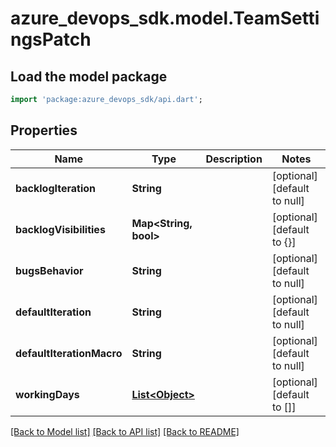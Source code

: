 # azure_devops_sdk.model.TeamSettingsPatch

## Load the model package
```dart
import 'package:azure_devops_sdk/api.dart';
```

## Properties
Name | Type | Description | Notes
------------ | ------------- | ------------- | -------------
**backlogIteration** | **String** |  | [optional] [default to null]
**backlogVisibilities** | **Map&lt;String, bool&gt;** |  | [optional] [default to {}]
**bugsBehavior** | **String** |  | [optional] [default to null]
**defaultIteration** | **String** |  | [optional] [default to null]
**defaultIterationMacro** | **String** |  | [optional] [default to null]
**workingDays** | [**List&lt;Object&gt;**](Object.md) |  | [optional] [default to []]

[[Back to Model list]](../README.md#documentation-for-models) [[Back to API list]](../README.md#documentation-for-api-endpoints) [[Back to README]](../README.md)


